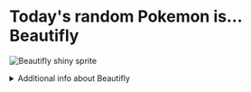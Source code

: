 # Today's random Pokemon is... Beautifly

![Beautifly shiny sprite](https://raw.githubusercontent.com/PokeAPI/sprites/master/sprites/pokemon/shiny/267.png)

<details>
<summary>Additional info about Beautifly</summary>

| srpite type | image |
|------|------|
| back_default | ![Beautifly back_default sprite](https://raw.githubusercontent.com/PokeAPI/sprites/master/sprites/pokemon/back/267.png) |
| back_female | ![Beautifly back_female sprite](https://raw.githubusercontent.com/PokeAPI/sprites/master/sprites/pokemon/back/female/267.png) |
| back_shiny | ![Beautifly back_shiny sprite](https://raw.githubusercontent.com/PokeAPI/sprites/master/sprites/pokemon/back/shiny/267.png) |
| back_shiny_female | ![Beautifly back_shiny_female sprite](https://raw.githubusercontent.com/PokeAPI/sprites/master/sprites/pokemon/back/shiny/female/267.png) |
| front_default | ![Beautifly front_default sprite](https://raw.githubusercontent.com/PokeAPI/sprites/master/sprites/pokemon/267.png) |
| front_female | ![Beautifly front_female sprite](https://raw.githubusercontent.com/PokeAPI/sprites/master/sprites/pokemon/female/267.png) |
| front_shiny_female | ![Beautifly front_shiny_female sprite](https://raw.githubusercontent.com/PokeAPI/sprites/master/sprites/pokemon/shiny/female/267.png) | </details>